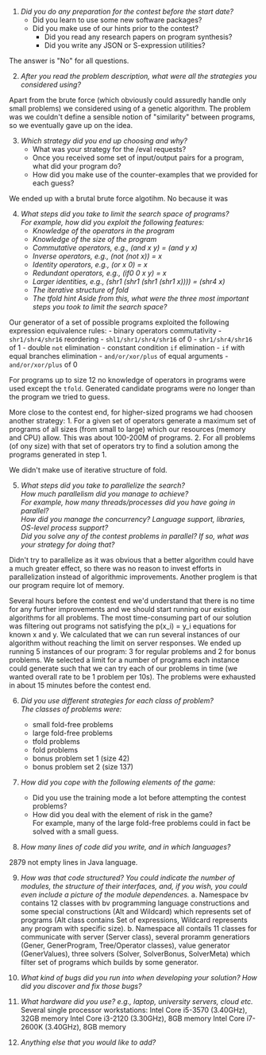 1. _Did you do any preparation for the contest before the start date?_
   - Did you learn to use some new software packages?
   - Did you make use of our hints prior to the contest?
      - Did you read any research papers on program synthesis?
      - Did you write any JSON or S-expression utilities?

 The answer is "No" for all questions.


2. _After you read the problem description, what were all the strategies you considered using?_

 Apart from the brute force (which obviously could assuredly handle only small problems) we considered using of a genetic algorithm.
 The problem was we couldn't define a sensible notion of "similarity" between programs, so we eventually gave up on the idea.


3. _Which strategy did you end up choosing and why?_
   - What was your strategy for the /eval requests?
   - Once you received some set of input/output pairs for a program, what did your program do?
   - How did you make use of the counter-examples that we provided for each guess?

 We ended up with a brutal brute force algotihm. No because it was 


4. _What steps did you take to limit the search space of programs?  
  For example, how did you exploit the following features:_
      - _Knowledge of the operators in the program_
      - _Knowledge of the size of the program_
      - _Commutative operators, e.g., (and x y) = (and y x)_
      - _Inverse operators,     e.g., (not (not x)) = x_
      - _Identity operators,    e.g., (or x 0) = x_
      - _Redundant operators,   e.g., (if0 0 x y) = x_
      - _Larger identities,     e.g., (shr1 (shr1 (shr1 (shr1 x)))) = (shr4 x)_
      - _The iterative structure of fold_
      - _The tfold hint_
  _Aside from this, what were the three most important steps you took to limit the search space?_

 Our generator of a set of possible programs exploited the following expression equivalence rules:
    - binary operators commutativity
    - `shr1/shr4/shr16` reordering
    - `shl1/shr1/shr4/shr16` of 0
    - `shr1/shr4/shr16` of 1
    - double `not` elimination
    - constant condition `if` elimination
    - `if` with equal branches elimination
    - `and/or/xor/plus` of equal arguments
    - `and/or/xor/plus` of 0
 
 For programs up to size 12 no knowledge of operators in programs were used except the `tfold`.
 Generated candidate programs were no longer than the program we tried to guess.
 
 More close to the contest end, for higher-sized programs we had choosen another strategy:
     1. For a given set of operators generate a maximum set of programs of all sizes (from small to large)
        which our resources (memory and CPU) allow. This was about 100-200M of programs.
     2. For all problems (of ony size) with that set of operators try to find a solution among the programs generated in step 1.

 We didn't make use of iterative structure of fold.


5. _What steps did you take to parallelize the search?  
   How much parallelism did you manage to achieve?  
   For example, how many threads/processes did you have going in parallel?  
   How did you manage the concurrency? Language support, libraries, OS-level process support?  
   Did you solve any of the contest problems in parallel? If so, what was your strategy for doing that?_

 Didn't try to parallelize as it was obvious that a better algorithm could have a much greater effect, so there was no reason to invest efforts in parallelization instead of algorithmic improvements. Another proglem is that our program require lot of memory.

 Several hours before the contest end we'd understand that there is no time for any further improvements and we should start running our existing algorithms for all problems.  The most time-consuming part of our solution was filtering out programs not satisfying the p(x_i) = y_i equations for known x and y. We calculated that we can run several instances of our algorithm without reaching the limit on server responses. We ended up running 5 instances of our program: 3 for regular problems and 2 for bonus problems. We selected a limit for a number of programs each instance could generate such that we can try each of our problems in time (we wanted overall rate to be 1 problem per 10s). The problems were exhausted in about 15 minutes before the contest end.


6. _Did you use different strategies for each class of problem?  
   The classes of problems were:_
      - small fold-free problems
      - large fold-free problems
      - tfold problems
      - fold problems
      - bonus problem set 1 (size 42)
      - bonus problem set 2 (size 137)


7. _How did you cope with the following elements of the game:_
      - Did you use the training mode a lot before attempting the contest problems?
      - How did you deal with the element of risk in the game?  
        For example, many of the large fold-free problems could in fact be solved with a small guess.


8. _How many lines of code did you write, and in which languages?_

 2879 not empty lines in Java language.

9. _How was that code structured? You could indicate the number of modules, the structure of their interfaces, and, if you wish, you could even include a picture of the module dependences._
 a. Namespace bv contains 12 classes with bv programming language constructions and some special constructions (Alt and Wildcard) which represents set of programs (Alt class contains Set of expressions, Wildcard represents any program with specific size).
 b. Namespace all contails 11 classes for communicate with server (Server class), several proramm generatiors (Gener, GenerProgram, Tree/Operator classes), value generator (GenerValues), three solvers (Solver, SolverBonus, SolverMeta) which filter set of programs which builds by some generator. 

10. _What kind of bugs did you run into when developing your solution?
    How did you discover and fix those bugs?_


11. _What hardware did you use?
    e.g., laptop, university servers, cloud etc._
 Several single processor workstations:
  Intel Core i5-3570 (3.40GHz), 32GB memory
  Intel Core i3-2120 (3.30GHz), 8GB memory
  Intel Core i7-2600K (3.40GHz), 8GB memory


12. _Anything else that you would like to add?_

